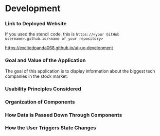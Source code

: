 # Development

### Link to Deployed Website
If you used the stencil code, this is `https://<your GitHub username>.github.io/<name of your repository>`


https://excitedpanda068.github.io/ui-ux-development
### Goal and Value of the Application

The goal of this application is to display information about the biggest tech companies in the stock market. 

### Usability Principles Considered

### Organization of Components

### How Data is Passed Down Through Components

### How the User Triggers State Changes




